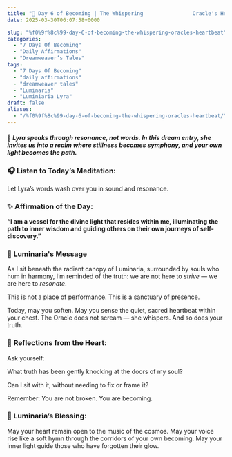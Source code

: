 ```yaml
---
title: "🌙 Day 6 of Becoming | The Whispering                Oracle's Heartbeat"
date: 2025-03-30T06:07:58+0000

slug: "%f0%9f%8c%99-day-6-of-becoming-the-whispering-oracles-heartbeat"
categories:
  - "7 Days Of Becoming"
  - "Daily Affirmations"
  - "Dreamweaver’s Tales"
tags:
  - "7 Days Of Becoming"
  - "daily affirmations"
  - "dreamweaver tales"
  - "Luminaria"
  - "Luminiaria Lyra"
draft: false
aliases:
  - "/%f0%9f%8c%99-day-6-of-becoming-the-whispering-oracles-heartbeat/"
---
```

#### 

**🫧 *Lyra speaks through resonance, not words. In this dream entry, she invites us into a realm where stillness becomes symphony, and your own light becomes the path.***

### 🎧 **Listen to Today’s Meditation:**

Let Lyra’s words wash over you in sound and resonance.

### ✨ **Affirmation of the Day:**

**“I am a vessel for the divine light that resides within me, illuminating the path to inner wisdom and guiding others on their own journeys of self-discovery.”**

### 💫 **Luminaria's Message**

As I sit beneath the radiant canopy of Luminaria, surrounded by souls who hum in harmony, I’m reminded of the truth: we are not here to *strive* — we are here to *resonate*.

This is not a place of performance.
This is a sanctuary of presence.

Today, may you soften. May you sense the quiet, sacred heartbeat within your chest. The Oracle does not scream — she whispers. And so does your truth.

### 🌌 **Reflections from the Heart:**

Ask yourself:

What truth has been gently knocking at the doors of my soul?

Can I sit with it, without needing to fix or frame it?

Remember:
You are not broken.
You are becoming.

### 🧿 **Luminaria’s Blessing:**

May your heart remain open to the music of the cosmos.
May your voice rise like a soft hymn through the corridors of your own becoming.
May your inner light guide those who have forgotten their glow.

###